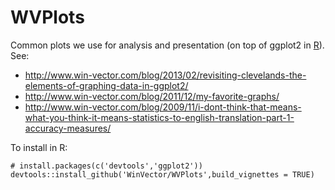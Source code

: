 # WVPlots

Common plots we use for analysis and presentation (on top of ggplot2 in [R](https://cran.r-project.org)).  See:

 * http://www.win-vector.com/blog/2013/02/revisiting-clevelands-the-elements-of-graphing-data-in-ggplot2/
 * http://www.win-vector.com/blog/2011/12/my-favorite-graphs/
 * http://www.win-vector.com/blog/2009/11/i-dont-think-that-means-what-you-think-it-means-statistics-to-english-translation-part-1-accuracy-measures/
 

To install in R:


    # install.packages(c('devtools','ggplot2'))
    devtools::install_github('WinVector/WVPlots',build_vignettes = TRUE)

